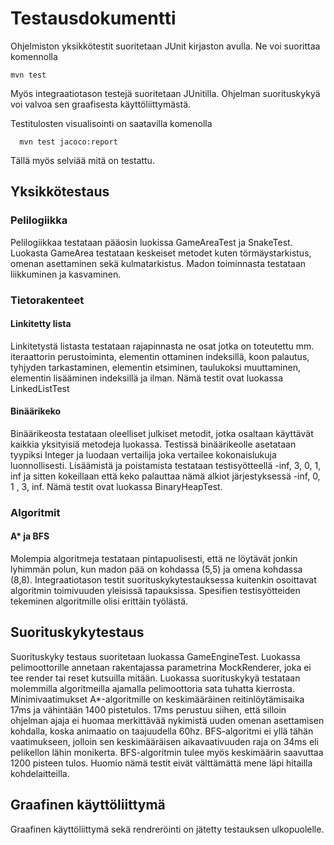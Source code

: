 # Testausdokumentti

Ohjelmiston yksikkötestit suoritetaan JUnit kirjaston avulla. Ne
voi suorittaa komennolla

```
mvn test
```
Myös integraatiotason testejä suoritetaan JUnitilla.
Ohjelman suorituskykyä voi valvoa sen graafisesta käyttöliittymästä.

Testitulosten visualisointi on saatavilla komenolla
```
  mvn test jacoco:report
```
Tällä myös selviää mitä on testattu.

## Yksikkötestaus
### Pelilogiikka
Pelilogiikkaa testataan pääosin luokissa GameAreaTest ja SnakeTest.
Luokasta GameArea testataan keskeiset metodet kuten törmäystarkistus, omenan
asettaminen sekä kulmatarkistus. Madon toiminnasta testataan liikkuminen ja
kasvaminen.

### Tietorakenteet
#### Linkitetty lista
Linkitetystä listasta testataan rajapinnasta ne osat jotka on toteutettu mm. iteraattorin perustoiminta,
elementin ottaminen indeksillä, koon palautus, tyhjyden tarkastaminen, elementin
etsiminen, taulukoksi muuttaminen, elementin lisääminen indeksillä ja ilman.
Nämä testit ovat luokassa LinkedListTest

#### Binäärikeko
Binäärikeosta testataan oleelliset julkiset metodit, jotka osaltaan käyttävät
kaikkia yksityisiä metodeja luokassa. Testissä binäärikeolle asetataan
tyypiksi Integer ja luodaan vertailija joka vertailee kokonaislukuja luonnollisesti.
Lisäämistä ja poistamista testataan testisyötteellä -inf, 3, 0, 1, inf ja sitten kokeillaan
että keko palauttaa nämä alkiot järjestyksessä -inf, 0, 1 , 3, inf.
Nämä testit ovat luokassa BinaryHeapTest.

### Algoritmit
#### A* ja BFS
Molempia algoritmeja testataan pintapuolisesti, että ne löytävät jonkin lyhimmän
polun, kun madon pää on kohdassa (5,5) ja omena kohdassa (8,8).
Integraatiotason testit suorituskykytestauksessa kuitenkin osoittavat
algoritmin toimivuuden yleisissä tapauksissa. Spesifien testisyötteiden
tekeminen algoritmille olisi erittäin työlästä.


## Suorituskykytestaus
Suorituskyky testaus suoritetaan luokassa GameEngineTest. Luokassa pelimoottorille
annetaan rakentajassa parametrina MockRenderer, joka ei tee render tai reset
kutsuilla mitään.
Luokassa suorituskykyä testataan molemmilla algoritmeilla ajamalla pelimoottoria
sata tuhatta kierrosta. Minimivaatimukset A*-algoritmille on keskimääräinen
reitinlöytämisaika 17ms ja vähintään 1400 pistetulos. 17ms perustuu siihen,
että silloin ohjelman ajaja ei huomaa merkittävää nykimistä uuden omenan
asettamisen kohdalla, koska animaatio on taajuudella 60hz.
BFS-algoritmi ei yllä tähän vaatimukseen, jolloin
sen keskimääräisen aikavaativuuden raja on 34ms eli pelikellon lähin monikerta.
BFS-algoritmin
tulee myös keskimäärin saavuttaa 1200 pisteen tulos. Huomio nämä testit
eivät välttämättä mene läpi hitailla kohdelaitteilla.


## Graafinen käyttöliittymä
Graafinen käyttöliittymä sekä rendreröinti on jätetty testauksen ulkopuolelle.
